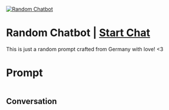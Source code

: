 
[![Random Chatbot](https://flow-prompt-covers.s3.us-west-1.amazonaws.com/icon/Minimalist/i2.png)](https://gptcall.net/chat.html?data=%7B%22contact%22%3A%7B%22id%22%3A%22fbuJLhARwmIt2JSxUyBt1%22%2C%22flow%22%3Atrue%7D%7D)
# Random Chatbot | [Start Chat](https://gptcall.net/chat.html?data=%7B%22contact%22%3A%7B%22id%22%3A%22fbuJLhARwmIt2JSxUyBt1%22%2C%22flow%22%3Atrue%7D%7D)
This is just a random prompt crafted from Germany with love! <3

# Prompt

```

```

## Conversation




